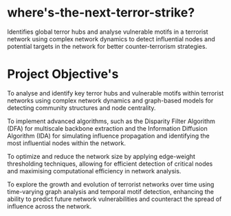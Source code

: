 # where's-the-next-terror-strike?

Identifies global terror hubs and analyse vulnerable motifs in a terrorist network using complex network dynamics to detect influential nodes and potential targets in the network for better counter-terrorism strategies.

# Project Objective's

To analyse and identify key terror hubs and vulnerable motifs within terrorist networks using complex network dynamics and graph-based models for detecting community structures and node centrality.

To implement advanced algorithms, such as the Disparity Filter Algorithm (DFA) for multiscale backbone extraction and the Information Diffusion Algorithm (IDA) for simulating influence propagation and identifying the most influential nodes within the network.

To optimize and reduce the network size by applying edge-weight thresholding techniques, allowing for efficient detection of critical nodes and maximising computational efficiency in network analysis.

To explore the growth and evolution of terrorist networks over time using time-varying graph analysis and temporal motif detection, enhancing the ability to predict future network vulnerabilities and counteract the spread of influence across the network.
